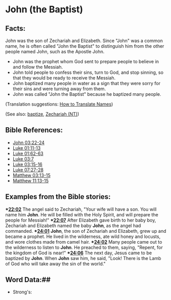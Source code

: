 # John (the Baptist) #

## Facts: ##

John was the son of Zechariah and Elizabeth. Since "John" was a common name, he is often called "John the Baptist" to distinguish him from the other people named John, such as the Apostle John.

* John was the prophet whom God sent to prepare people to believe in and follow the Messiah. 
* John told people to confess their sins, turn to God, and stop sinning, so that they would be ready to receive the Messiah. 
* John baptized many people in water as a sign that they were sorry for their sins and were turning away from them.  
* John was called "John the Baptist" because he baptized many people. 

(Translation suggestions: [How to Translate Names](rc://en/ta/man/translate/translate-names))

(See also: [baptize](../kt/baptize.md), [Zechariah (NT)](../other/zechariahnt.md))

 
## Bible References: ##

* [John 03:22-24](rc://en/tn/help/jhn/03/22)
* [Luke 01:11-13](rc://en/tn/help/luk/01/11)
* [Luke 01:62-63](rc://en/tn/help/luk/01/62)
* [Luke 03:7](rc://en/tn/help/luk/03/07)
* [Luke 03:15-16](rc://en/tn/help/luk/03/15)
* [Luke 07:27-28](rc://en/tn/help/luk/07/27)
* [Matthew 03:13-15](rc://en/tn/help/mat/03/13)
* [Matthew 11:13-15](rc://en/tn/help/mat/11/13)

## Examples from the Bible stories: ##

  __*[22:02](rc://en/tn/help/obs/22/02)__ The angel said to Zechariah, "Your wife will have a son. You will name him __John__. He will be filled with the Holy Spirit, and will prepare the people for Messiah!"
  __*[22:07](rc://en/tn/help/obs/22/07)__ After Elizabeth gave birth to her baby boy, Zechariah and Elizabeth named the baby __John__, as the angel had commanded. 
  __*[24:01](rc://en/tn/help/obs/24/01)__ __John__, the son of Zechariah and Elizabeth, grew up and became a prophet. He lived in the wilderness, ate wild honey and locusts, and wore clothes made from camel hair.
  __*[24:02](rc://en/tn/help/obs/24/02)__ Many people came out to the wilderness to listen to __John__. He preached to them, saying, "Repent, for the kingdom of God is near!"
  __*[24:06](rc://en/tn/help/obs/24/06)__ The next day, Jesus came to be baptized by __John__. When __John__ saw him, he said, "Look! There is the Lamb of God who will take away the sin of the world."

## Word Data:##

* Strong's: 

